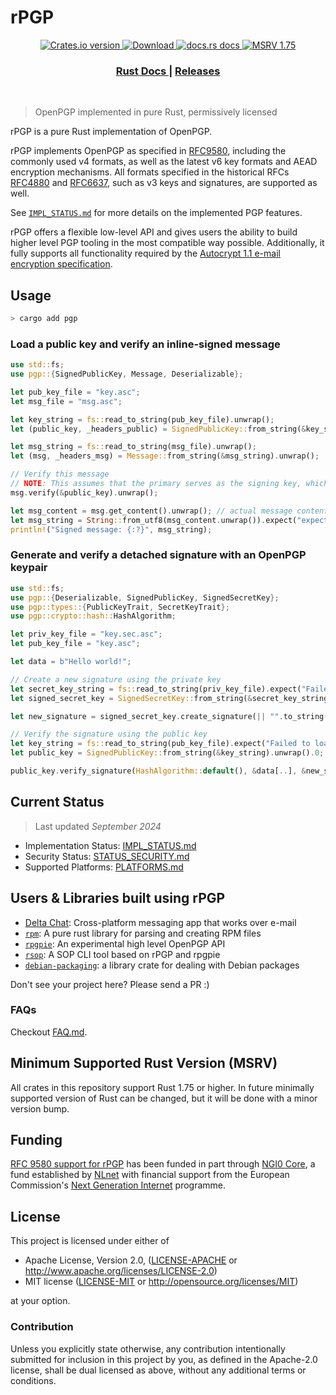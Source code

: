 # rPGP

<div align="center">
  <!-- Crates version -->
  <a href="https://crates.io/crates/pgp">
    <img src="https://img.shields.io/crates/v/pgp.svg?style=flat-square"
    alt="Crates.io version" />
  </a>
  <!-- Downloads -->
  <a href="https://crates.io/crates/pgp">
    <img src="https://img.shields.io/crates/d/pgp.svg?style=flat-square"
      alt="Download" />
  </a>
  <!-- docs.rs docs -->
  <a href="https://docs.rs/pgp">
    <img src="https://img.shields.io/badge/docs-latest-blue.svg?style=flat-square"
      alt="docs.rs docs" />
  </a>
  <!-- msrv -->
  <a href="https://img.shields.io/badge/rustc-1.75+-blue.svg?style=flat-square">
    <img src="https://img.shields.io/badge/rustc-1.75+-blue.svg?style=flat-square"
      alt="MSRV 1.75" />
  </a>
</div>

<div align="center">
  <h3>
    <a href="https://docs.rs/pgp">
      Rust Docs
    </a>
    <span> | </span>
    <a href="https://github.com/rpgp/rpgp/releases">
      Releases
    </a>
  </h3>
</div>
<br/>

> OpenPGP implemented in pure Rust, permissively licensed

rPGP is a pure Rust implementation of OpenPGP.

rPGP implements OpenPGP as specified in [RFC9580], including the commonly used v4 formats, as well as the latest v6 key formats and AEAD encryption mechanisms.
All formats specified in the historical RFCs [RFC4880] and [RFC6637], such as v3 keys and signatures, are supported as well.


See [`IMPL_STATUS.md`](docs/IMPL_STATUS.md) for more details on the implemented PGP features.

rPGP offers a flexible low-level API and gives users the ability to build higher level PGP tooling in the most compatible way possible.
Additionally, it fully supports all functionality required by the [Autocrypt 1.1 e-mail encryption specification].

## Usage

```sh
> cargo add pgp
```

### Load a public key and verify an inline-signed message

```rust
use std::fs;
use pgp::{SignedPublicKey, Message, Deserializable};

let pub_key_file = "key.asc";
let msg_file = "msg.asc";

let key_string = fs::read_to_string(pub_key_file).unwrap();
let (public_key, _headers_public) = SignedPublicKey::from_string(&key_string).unwrap();

let msg_string = fs::read_to_string(msg_file).unwrap();
let (msg, _headers_msg) = Message::from_string(&msg_string).unwrap();

// Verify this message
// NOTE: This assumes that the primary serves as the signing key, which is not always the case!
msg.verify(&public_key).unwrap();

let msg_content = msg.get_content().unwrap(); // actual message content
let msg_string = String::from_utf8(msg_content.unwrap()).expect("expect UTF8");
println!("Signed message: {:?}", msg_string);
```

### Generate and verify a detached signature with an OpenPGP keypair

```rust
use std::fs;
use pgp::{Deserializable, SignedPublicKey, SignedSecretKey};
use pgp::types::{PublicKeyTrait, SecretKeyTrait};
use pgp::crypto::hash::HashAlgorithm;

let priv_key_file = "key.sec.asc";
let pub_key_file = "key.asc";

let data = b"Hello world!";

// Create a new signature using the private key
let secret_key_string = fs::read_to_string(priv_key_file).expect("Failed to load secret key");
let signed_secret_key = SignedSecretKey::from_string(&secret_key_string).unwrap().0;

let new_signature = signed_secret_key.create_signature(|| "".to_string(), HashAlgorithm::default(), &data[..]).unwrap();

// Verify the signature using the public key
let key_string = fs::read_to_string(pub_key_file).expect("Failed to load public key");
let public_key = SignedPublicKey::from_string(&key_string).unwrap().0;

public_key.verify_signature(HashAlgorithm::default(), &data[..], &new_signature).unwrap();
```

## Current Status

> Last updated *September 2024*

- Implementation Status: [IMPL_STATUS.md](docs/IMPL_STATUS.md)
- Security Status: [STATUS_SECURITY.md](docs/SECURITY_STATUS.md)
- Supported Platforms: [PLATFORMS.md](docs/PLATFORMS.md)


## Users & Libraries built using rPGP

- [Delta Chat]: Cross-platform messaging app that works over e-mail
- [`rpm`]: A pure rust library for parsing and creating RPM files
- [`rpgpie`]: An experimental high level OpenPGP API
- [`rsop`]: A SOP CLI tool based on rPGP and rpgpie
- [`debian-packaging`]: a library crate for dealing with Debian packages

Don't see your project here? Please send a PR :)

### FAQs

Checkout [FAQ.md](docs/FAQ.md).


## Minimum Supported Rust Version (MSRV)

All crates in this repository support Rust 1.75 or higher. In future minimally supported
version of Rust can be changed, but it will be done with a minor version bump.

## Funding

[RFC 9580 support for rPGP](https://nlnet.nl/project/rPGP-cryptorefresh/)
has been funded in part through [NGI0 Core](https://nlnet.nl/core/),
a fund established by [NLnet](https://nlnet.nl)
with financial support from the European Commission's [Next Generation Internet](https://ngi.eu) programme.

## License

This project is licensed under either of

 * Apache License, Version 2.0, ([LICENSE-APACHE](LICENSE-APACHE) or
   http://www.apache.org/licenses/LICENSE-2.0)
 * MIT license ([LICENSE-MIT](LICENSE-MIT) or
   http://opensource.org/licenses/MIT)

at your option.

### Contribution

Unless you explicitly state otherwise, any contribution intentionally submitted
for inclusion in this project by you, as defined in the Apache-2.0 license,
shall be dual licensed as above, without any additional terms or conditions.

[RFC2440]: https://tools.ietf.org/html/rfc2440
[RFC4880]: https://tools.ietf.org/html/rfc4880.html
[RFC6637]: https://www.rfc-editor.org/rfc/rfc6637
[RFC9580]: https://www.rfc-editor.org/rfc/rfc9580.html
[Autocrypt 1.1 e-mail encryption specification]: https://autocrypt.org/level1.html
[the `pgp` Crate]: https://crates.io/crates/pgp/
[Delta Chat]: https://delta.chat
[`rsop`]: https://crates.io/crates/rsop/
[`rpgpie`]: https://crates.io/crates/rpgpie
[`rpm`]: https://crates.io/crates/rpm
[`debian-packaging`]: https://crates.io/crates/debian-packaging 
